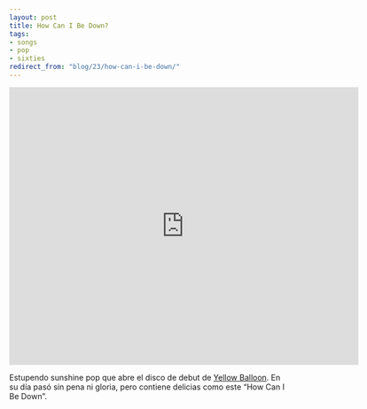 ```yaml
---
layout: post
title: How Can I Be Down?
tags:
- songs
- pop
- sixties
redirect_from: "blog/23/how-can-i-be-down/"
---
```

<div class="embed"><iframe width="630" height="502" src="http://www.youtube.com/embed/DAser4oET4Q" frameborder="0" allowfullscreen></iframe></div>

Estupendo sunshine pop que abre el disco de debut de <a href="http://allmusic.com/artist/yellow-balloon-p25090">Yellow Balloon</a>. En su día pasó sin pena ni gloria, pero contiene delicias como este “How Can I Be Down”.
